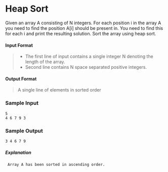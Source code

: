 ﻿#   Heap Sort

Given an array A consisting of N integers. For each position i in the array A you need to find the position A[i] should be present in. You need to find this for each i and print the resulting solution.
Sort the array using heap sort.

#### Input Format
>  * The first line of input contains a single integer N denoting the length of the array.
>  * Second line contains N space separated positive integers.

#### Output Format
>  A single line of elements in  sorted order

### Sample Input
```
5
4 6 7 9 3
```
### Sample Output
```
3 4 6 7 9
```

##### Explanation
```
 Array A has been sorted in ascending order.
```






